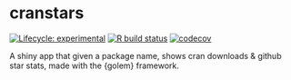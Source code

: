 # cranstars

<!-- badges: start -->
[![Lifecycle: experimental](https://img.shields.io/badge/lifecycle-experimental-orange.svg)](https://www.tidyverse.org/lifecycle/#experimental)
[![R build status](https://github.com/shahreyar-abeer/cranstars/workflows/R-CMD-check/badge.svg)](https://github.com/shahreyar-abeer/cranstars/actions)
[![codecov](https://codecov.io/gh/shahreyar-abeer/cranstars/branch/master/graphs/badge.svg)](https://codecov.io/gh/shahreyar-abeer/cranstars)
<!-- badges: end -->  



A shiny app that given a package name, shows cran downloads &amp; github star stats,
made with the {golem} framework.

